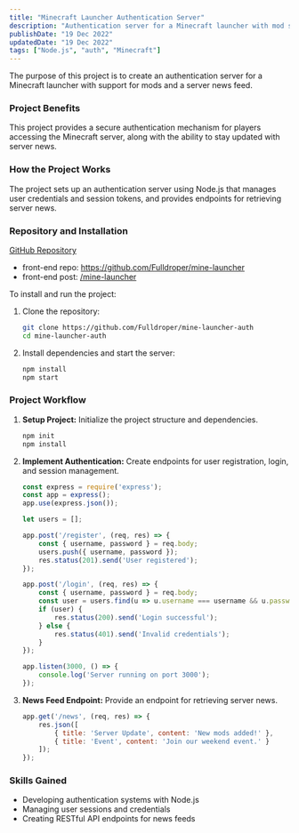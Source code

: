 ```yaml
---
title: "Minecraft Launcher Authentication Server"
description: "Authentication server for a Minecraft launcher with mod support and news feed"
publishDate: "19 Dec 2022"
updatedDate: "19 Dec 2022"
tags: ["Node.js", "auth", "Minecraft"]
---
```

The purpose of this project is to create an authentication server for a Minecraft launcher with support for mods and a server news feed.

### Project Benefits
This project provides a secure authentication mechanism for players accessing the Minecraft server, along with the ability to stay updated with server news.

### How the Project Works
The project sets up an authentication server using Node.js that manages user credentials and session tokens, and provides endpoints for retrieving server news.

### Repository and Installation
[GitHub Repository](https://github.com/Fulldroper/mine-launcher-auth)
- front-end repo: https://github.com/Fulldroper/mine-launcher
- front-end post: [/mine-launcher](../../posts/mine-launcher)

To install and run the project:

1. Clone the repository:
    ```bash
    git clone https://github.com/Fulldroper/mine-launcher-auth
    cd mine-launcher-auth
    ```

2. Install dependencies and start the server:
    ```bash
    npm install
    npm start
    ```

### Project Workflow
1. **Setup Project:** Initialize the project structure and dependencies.
    ```bash
    npm init
    npm install
    ```

2. **Implement Authentication:** Create endpoints for user registration, login, and session management.
    ```javascript
    const express = require('express');
    const app = express();
    app.use(express.json());

    let users = [];

    app.post('/register', (req, res) => {
        const { username, password } = req.body;
        users.push({ username, password });
        res.status(201).send('User registered');
    });

    app.post('/login', (req, res) => {
        const { username, password } = req.body;
        const user = users.find(u => u.username === username && u.password === password);
        if (user) {
            res.status(200).send('Login successful');
        } else {
            res.status(401).send('Invalid credentials');
        }
    });

    app.listen(3000, () => {
        console.log('Server running on port 3000');
    });
    ```

3. **News Feed Endpoint:** Provide an endpoint for retrieving server news.
    ```javascript
    app.get('/news', (req, res) => {
        res.json([
            { title: 'Server Update', content: 'New mods added!' },
            { title: 'Event', content: 'Join our weekend event.' }
        ]);
    });
    ```

### Skills Gained
- Developing authentication systems with Node.js
- Managing user sessions and credentials
- Creating RESTful API endpoints for news feeds
